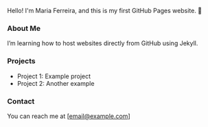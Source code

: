 Hello! I'm Maria Ferreira, and this is my first GitHub Pages website. 🎉  

### About Me
I’m learning how to host websites directly from GitHub using Jekyll.  

### Projects
- Project 1: Example project  
- Project 2: Another example  

### Contact
You can reach me at [email@example.com]
